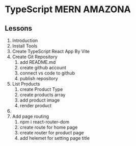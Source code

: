 # TypeScript MERN AMAZONA

## Lessons

1. Introduction
2. Install Tools
3. Create TypeScript React App By Vite
4. Create Git Repository
    1. add README.md
    2. create github account
    3. connect vs code to github
    4. publish repository
5. List Products
    1. create Product Type
    2. create products array
    3. add product image
    4. render product    
6. 
7. Add page routing
    1. npm i react-router-dom
    2. create route for home page
    3. create router for product page
    4. add helemet for setting page title
